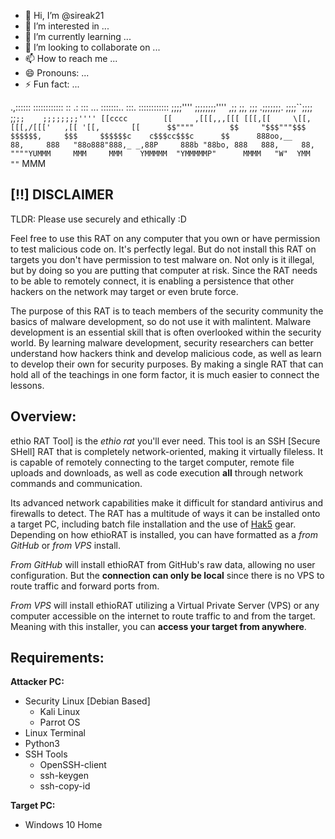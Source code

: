 - 👋 Hi, I’m @sireak21
- 👀 I’m interested in ...
- 🌱 I’m currently learning ...
- 💞️ I’m looking to collaborate on ...
- 📫 How to reach me ...
- 😄 Pronouns: ...
- ⚡ Fun fact: ...




.,::::::  ::::::::::::  ::   .:  :::    ...         :::::::..     :::.     ::::::::::::
;;;;''''  ;;;;;;;;'''' ,;;   ;;, ;;; .;;;;;;;.      ;;;;``;;;;    ;;`;;    ;;;;;;;;''''
 [[cccc        [[     ,[[[,,,[[[ [[[,[[     \[[,     [[[,/[[['   ,[[ '[[,       [[     
 $$""""        $$     "$$$"""$$$ $$$$$$,     $$$     $$$$$$c    c$$$cc$$$c      $$     
 888oo,__      88,     888   "88o888"888,_ _,88P     888b "88bo, 888   888,     88,    
 """"YUMMM     MMM     MMM    YMMMMM  "YMMMMMP"      MMMM   "W"  YMM   ""`      MMM  



<!---
sireak21/sireak21 is a ✨ special ✨ repository because its `README.md` (this file) appears on your GitHub profile.
You can click the Preview link to take a look at your changes.
--->
## [!!] DISCLAIMER
TLDR:
Please use securely and ethically :D

Feel free to use this RAT on any computer that you own or have permission to test malicious code on. It's perfectly legal. But do not install this RAT on targets you don't have permission to test malware on. Not only is it illegal, but by doing so you are putting that computer at risk. Since the RAT needs to be able to remotely connect, it is enabling a persistence that other hackers on the network may target or even brute force. 

The purpose of this RAT is to teach members of the security community the basics of malware development, so do not use it with malintent. Malware development is an essential skill that is often overlooked within the security world. By learning malware development, security researchers can better understand how hackers think and develop malicious code, as well as learn to develop their own for security purposes. By making a single RAT that can hold all of the teachings in one form factor, it is much easier to connect the lessons.

## Overview:
ethio RAT Tool] is the *ethio rat* you'll ever need. This tool is an SSH [Secure SHell] RAT that is completely network-oriented, making it virtually fileless. It is capable of remotely connecting to the target computer, remote file uploads and downloads, as well as code execution **all** through network commands and communication.

Its advanced network capabilities make it difficult for standard antivirus and firewalls to detect. The RAT has a multitude of ways it can be installed onto a target PC, including batch file installation and the use of [Hak5](https://hak5.org) gear. Depending on how ethioRAT is installed, you can have formatted as a *from GitHub* or *from VPS* install.

*From GitHub* will install ethioRAT from GitHub's raw data, allowing no user configuration. But the **connection can only be local** since there is no VPS to route traffic and forward ports from.

*From VPS* will install ethioRAT utilizing a Virtual Private Server (VPS) or any computer accessible on the internet to route traffic to and from the target. Meaning with this installer, you can **access your target from anywhere**.
## Requirements:
**Attacker PC:**
- Security Linux [Debian Based]
    - Kali Linux
    - Parrot OS
- Linux Terminal
- Python3
- SSH Tools
    - OpenSSH-client
    - ssh-keygen
    - ssh-copy-id

**Target PC:**
- Windows 10 Home
